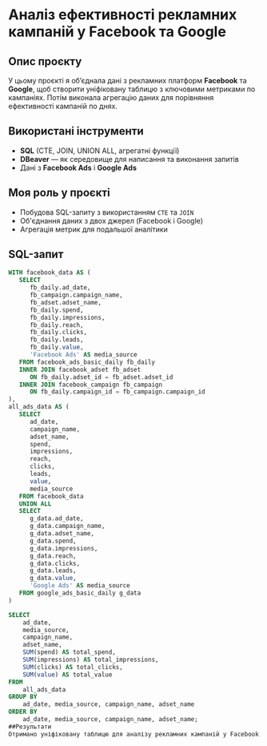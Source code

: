 # Аналіз ефективності рекламних кампаній у Facebook та Google

## Опис проєкту
У цьому проєкті я об’єднала дані з рекламних платформ **Facebook** та **Google**, щоб створити уніфіковану таблицю з ключовими метриками по кампаніях. Потім виконала агрегацію даних для порівняння ефективності кампаній по днях.

## Використані інструменти
- **SQL** (CTE, JOIN, UNION ALL, агрегатні функції)
- **DBeaver** — як середовище для написання та виконання запитів
- Дані з **Facebook Ads** і **Google Ads**

## Моя роль у проєкті
- Побудова SQL-запиту з використанням `CTE` та `JOIN`
- Об'єднання даних з двох джерел (Facebook і Google)
- Агрегація метрик для подальшої аналітики

## SQL-запит

```sql
WITH facebook_data AS (
   SELECT 
      fb_daily.ad_date, 
      fb_campaign.campaign_name, 
      fb_adset.adset_name, 
      fb_daily.spend, 
      fb_daily.impressions, 
      fb_daily.reach, 
      fb_daily.clicks, 
      fb_daily.leads, 
      fb_daily.value,
      'Facebook Ads' AS media_source
   FROM facebook_ads_basic_daily fb_daily  
   INNER JOIN facebook_adset fb_adset
      ON fb_daily.adset_id = fb_adset.adset_id
   INNER JOIN facebook_campaign fb_campaign
      ON fb_daily.campaign_id = fb_campaign.campaign_id
),
all_ads_data AS (
   SELECT
      ad_date,
      campaign_name,
      adset_name,
      spend,
      impressions,
      reach,
      clicks,
      leads,
      value,
      media_source
   FROM facebook_data
   UNION ALL
   SELECT
      g_data.ad_date,
      g_data.campaign_name,
      g_data.adset_name,
      g_data.spend,
      g_data.impressions,
      g_data.reach,
      g_data.clicks,
      g_data.leads,
      g_data.value,
      'Google Ads' AS media_source
   FROM google_ads_basic_daily g_data
)

SELECT 
    ad_date,
    media_source,
    campaign_name,
    adset_name,
    SUM(spend) AS total_spend,
    SUM(impressions) AS total_impressions,
    SUM(clicks) AS total_clicks,
    SUM(value) AS total_value
FROM 
    all_ads_data
GROUP BY 
    ad_date, media_source, campaign_name, adset_name
ORDER BY 
    ad_date, media_source, campaign_name, adset_name;
##Результати
Отримано уніфіковану таблицю для аналізу рекламних кампаній у Facebook та Google з ключовими метриками: витрати, покази, кліки та value конверсій. Це дозволяє порівнювати ефективність кампаній між платформами у різні дні та за різними наборами оголошень.
